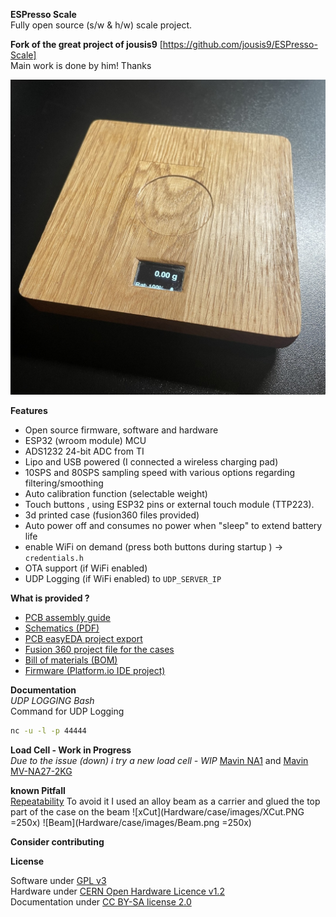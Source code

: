  **ESPresso Scale**  
Fully open source (s/w & h/w) scale project.
  
  
**Fork of the great project of jousis9** [https://github.com/jousis9/ESPresso-Scale]  
Main work is done by him! Thanks

  
![Scale](Hardware/scale.jpg)  


**Features**
- Open source firmware, software and hardware
- ESP32 (wroom module) MCU
- ADS1232 24-bit ADC from TI
- Lipo and USB powered (I connected a wireless charging pad)
- 10SPS and 80SPS sampling speed with various options regarding filtering/smoothing
- Auto calibration function (selectable weight)
- Touch buttons , using ESP32 pins or external touch module (TTP223).
- 3d printed case (fusion360 files provided)
- Auto power off and consumes no power when "sleep" to extend battery life
- enable WiFi on demand (press both buttons during startup ) -> ```credentials.h```
- OTA support (if WiFi enabled)
- UDP Logging (if WiFi enabled) to ```UDP_SERVER_IP```



**What is provided ?**
- [PCB assembly guide](./Hardware/Documents)
- [Schematics (PDF)](./Hardware/Schematics)
- [PCB easyEDA project export](./Hardware/easyEDA)
- [Fusion 360 project file for the cases](./Hardware/case)
- [Bill of materials (BOM)](./Hardware/Documents)
- [Firmware (Platform.io IDE project)](./Software/Firmware)


  

**Documentation**  
*UDP LOGGING Bash*  
Command for UDP Logging  
```bash
nc -u -l -p 44444
```  

  
**Load Cell - Work in Progress**  
*Due to the issue (down) i try a new load cell - WIP*
[Mavin NA1](https://www.mavin.cn/na1-oiml-c3-approved-load-cell-high-accuracy-single-point-sensor_p15.html) and 
[Mavin MV-NA27-2KG](https://www.mavin.cn/kitchen-scale-load-cell-low-capacity-weight-sensor-na27_p28.html)

**known Pitfall**  
[Repeatability](https://github.com/jousis9/ESPresso-Scale/issues/2#issue-1459375448)
To avoid it I used an alloy beam as a carrier and glued the top part of the case on the beam
![xCut](Hardware/case/images/XCut.PNG =250x)
![Beam](Hardware/case/images/Beam.png =250x)    


**Consider contributing**  

  
**License**  
<!-- ![OSHW Certification](Hardware/OSHW_mark_GR000002_medium.png)   -->
Software under [GPL v3](https://gitlab.com/jousis/espresso-scale/blob/master/LICENSE)  
Hardware under [CERN Open Hardware Licence v1.2](https://gitlab.com/jousis/espresso-scale/blob/master/hw-LICENSE)  
Documentation under [CC BY-SA license 2.0](https://creativecommons.org/licenses/by-sa/2.0/)
